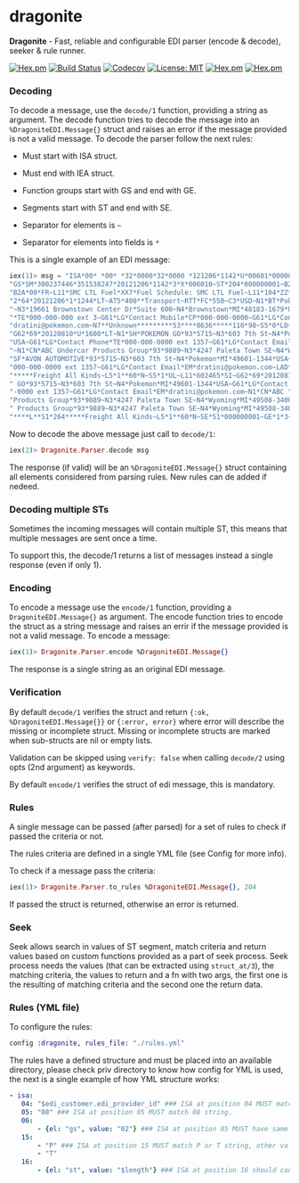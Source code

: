 # dragonite
**Dragonite** - Fast, reliable and configurable EDI parser (encode &amp; decode), seeker &amp; rule runner.

[![Hex.pm](https://img.shields.io/hexpm/v/jun.svg)](https://hex.pm/packages/dragonite) 
[![Build Status](https://github.com/zgbjgg/dragonite/actions/workflows/elixir.yml/badge.svg)](https://github.com/zgbjgg/dragonite/actions/workflows/elixir.yml)
[![Codecov](https://img.shields.io/codecov/c/github/zgbjgg/dragonite.svg)](https://codecov.io/gh/zgbjgg/dragonite)
[![License: MIT](https://img.shields.io/github/license/zgbjgg/dragonite.svg)](https://raw.githubusercontent.com/zgbjgg/dragonite/master/LICENSE)
[![Hex.pm](https://img.shields.io/hexpm/dt/dragonite.svg)](https://hex.pm/packages/dragonite)
[![Hex.pm](https://img.shields.io/hexpm/dw/dragonite.svg)](https://hex.pm/packages/dragonite)

### Decoding

To decode a message, use the `decode/1` function, providing a string as argument. The decode function
tries to decode the message into an `%DragoniteEDI.Message{}` struct and raises an error if the message provided
is not a valid message. To decode the parser follow the next rules:

* Must start with ISA struct.

* Must end with IEA struct.

* Function groups start with GS and end with GE.

* Segments start with ST and end with SE.

* Separator for elements is `~`

* Separator for elements into fields is `*`

This is a single example of an EDI message:

```elixir
iex(1)> msg = "ISA*00* *00* *32*0000*32*0000 *121206*1142*U*00601*000000003*1*T*>~" <>
"GS*SM*300237446*351538247*20121206*1142*3*X*006010~ST*204*000000001~B2**BWEM**317749**CC*L~" <>
"B2A*00*FR~L11*SMC LTL Fuel*XX7*Fuel Schedule: SMC LTL Fuel~L11*104*ZZ*Total Distance:104~G6" <>
"2*64*20121206*1*1244*LT~AT5*400**Transport~RTT*FC*550~C3*USD~N1*BT*Pokemon GO*93*2649" <>
"~N3*19661 Brownstown Center Dr*Suite 600~N4*Brownstown*MI*48183-1679*USA~G61*LG*Contact Phone" <>
"*TE*000-000-000 ext 3~G61*LG*Contact Mobile*CP*000-000-0000~G61*LG*Contact Email*EM*" <>
"dratini@pokemon.com~N7**Unknown*********53****0636*****110*98~S5*0*LD~L11*602465*SI~" <>
"G62*69*20120810*U*1600*LT~N1*SH*POKEMON GO*93*5715~N3*603 7th St~N4*Pokemon*MI*49601-1344*" <>
"USA~G61*LG*Contact Phone*TE*000-000-0000 ext 1357~G61*LG*Contact Email*EM*dratini@pokemon.com" <>
"~N1*CN*ABC Undercar Products Group*93*9889~N3*4247 Paleta Town SE~N4*Wyoming*MI*49508-3400*USA~N1*" <>
"SF*AVON AUTOMOTIVE*93*5715~N3*603 7th St~N4*Pokemon*MI*49601-1344*USA~G61*LG*Contact Phone*TE*" <>
"000-000-0000 ext 1357~G61*LG*Contact Email*EM*dratini@pokemon.com~LAD*PLT****L**S1*264" <>
"*****Freight All Kinds~L5*1**60*N~S5*1*UL~L11*602465*SI~G62*69*20120813*U*1600*LT~N1*SH*POKEMON" <>
" GO*93*5715~N3*603 7th St~N4*Pokemon*MI*49601-1344*USA~G61*LG*Contact Phone*TE*000-000" <>
"-0000 ext 1357~G61*LG*Contact Email*EM*dratini@pokemon.com~N1*CN*ABC " <>
"Products Group*93*9889~N3*4247 Paleta Town SE~N4*Wyoming*MI*49508-3400*USA~N1*ST*ABC " <>
" Products Group*93*9889~N3*4247 Paleta Town SE~N4*Wyoming*MI*49508-3400*USA~LAD*PLT" <>
"****L**S1*264*****Freight All Kinds~L5*1**60*N~SE*51*000000001~GE*1*3~IEA*1*000000003"
```

Now to decode the above message just call to `decode/1`:

```elixir
iex(2)> Dragonite.Parser.decode msg
```

The response (if valid) will be an `%DragoniteEDI.Message{}` struct containing all elements considered from parsing
rules. New rules can de added if nedeed.

### Decoding multiple STs

Sometimes the incoming messages will contain multiple ST, this means that multiple messages are sent once a time.

To support this, the decode/1 returns a list of messages instead a single response (even if only 1).

### Encoding

To encode a message use the `encode/1` function, providing a `DragoniteEDI.Message{}` as argument. The encode function
tries to encode the struct as a string message and raises an errir if the message provided is not a valid message. To encode
a message:

```elixir
iex(1)> Dragonite.Parser.encode %DragoniteEDI.Message{}
```

The response is a single string as an original EDI message.

### Verification

By default `decode/1` verifies the struct and return `{:ok, %DragoniteEDI.Message{}}` or `{:error, error}` where
error will describe the missing or incomplete struct. Missing or incomplete structs are marked when sub-structs
are nil or empty lists.

Validation can be skipped using `verify: false` when calling `decode/2` using opts (2nd argument) as keywords.

By default `encode/1` verifies the struct of edi message, this is mandatory.

### Rules

A single message can be passed (after parsed) for a set of rules to check if passed the criteria
or not.

The rules criteria are defined in a single YML file (see Config for more info).

To check if a message pass the criteria:

```elixir
iex(1)> Dragonite.Parser.to_rules %DragoniteEDI.Message{}, 204
```

If passed the struct is returned, otherwise an error is returned.

### Seek

Seek allows search in values of ST segment, match criteria and return values based on custom functions
provided as a part of seek process. Seek process needs the values (that can be extracted using `struct_at/3`),
the matching criteria, the values to return and a fn with two args, the first one is the resulting of matching
criteria and the second one the return data.

### Rules (YML file)

To configure the rules:

```elixir
config :dragonite, rules_file: "./rules.yml"
```

The rules have a defined structure and must be placed into an available directory, please check
priv directory to know how config for YML is used, the next is a single example of how
YML structure works:

```yml
- isa:
   04: "$edi_customer.edi_provider_id" ### ISA at position 04 MUST match with edi_provider_id value at database
   05: "08" ### ISA at position 05 MUST match 08 string.
   06:
       - {el: "gs", value: "02"} ### ISA at position 05 MUST have same value in GS at position 02
   15:
       - "P" ### ISA at position 15 MUST match P or T string, other value is not valid.
       - "T"
   16:
       - {el: "st", value: "$length"} ### ISA at position 16 should contains the length of ST elements, if ST elements are 6 this position MUST have 6.
